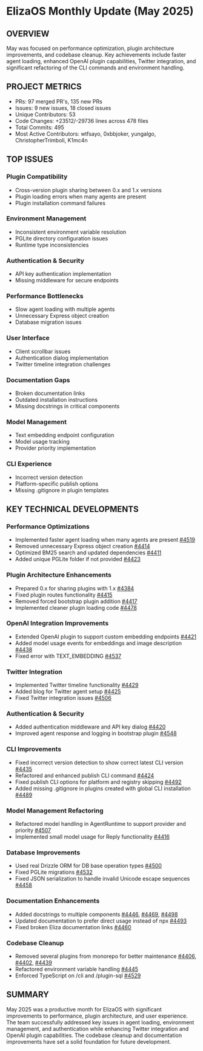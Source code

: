 # ElizaOS Monthly Update (May 2025)

## OVERVIEW
May was focused on performance optimization, plugin architecture improvements, and codebase cleanup. Key achievements include faster agent loading, enhanced OpenAI plugin capabilities, Twitter integration, and significant refactoring of the CLI commands and environment handling.

## PROJECT METRICS
- PRs: 97 merged PR's, 135 new PRs
- Issues: 9 new issues, 18 closed issues
- Unique Contributors: 53
- Code Changes: +23512/-29736 lines across 478 files
- Total Commits: 495
- Most Active Contributors: wtfsayo, 0xbbjoker, yungalgo, ChristopherTrimboli, K1mc4n

## TOP ISSUES

### Plugin Compatibility
- Cross-version plugin sharing between 0.x and 1.x versions
- Plugin loading errors when many agents are present
- Plugin installation command failures

### Environment Management
- Inconsistent environment variable resolution
- PGLite directory configuration issues
- Runtime type inconsistencies

### Authentication & Security
- API key authentication implementation
- Missing middleware for secure endpoints

### Performance Bottlenecks
- Slow agent loading with multiple agents
- Unnecessary Express object creation
- Database migration issues

### User Interface
- Client scrollbar issues
- Authentication dialog implementation
- Twitter timeline integration challenges

### Documentation Gaps
- Broken documentation links
- Outdated installation instructions
- Missing docstrings in critical components

### Model Management
- Text embedding endpoint configuration
- Model usage tracking
- Provider priority implementation

### CLI Experience
- Incorrect version detection
- Platform-specific publish options
- Missing .gitignore in plugin templates

## KEY TECHNICAL DEVELOPMENTS

### Performance Optimizations
- Implemented faster agent loading when many agents are present [#4519](https://github.com/elizaos/eliza/pull/4519)
- Removed unnecessary Express object creation [#4414](https://github.com/elizaos/eliza/pull/4414)
- Optimized BM25 search and updated dependencies [#4411](https://github.com/elizaos/eliza/pull/4411)
- Added unique PGLite folder if not provided [#4423](https://github.com/elizaos/eliza/pull/4423)

### Plugin Architecture Enhancements
- Prepared 0.x for sharing plugins with 1.x [#4384](https://github.com/elizaos/eliza/pull/4384)
- Fixed plugin routes functionality [#4415](https://github.com/elizaos/eliza/pull/4415)
- Removed forced bootstrap plugin addition [#4417](https://github.com/elizaos/eliza/pull/4417)
- Implemented cleaner plugin loading code [#4478](https://github.com/elizaos/eliza/pull/4478)

### OpenAI Integration Improvements
- Extended OpenAI plugin to support custom embedding endpoints [#4421](https://github.com/elizaos/eliza/pull/4421)
- Added model usage events for embeddings and image description [#4438](https://github.com/elizaos/eliza/pull/4438)
- Fixed error with TEXT_EMBEDDING [#4537](https://github.com/elizaos/eliza/pull/4537)

### Twitter Integration
- Implemented Twitter timeline functionality [#4429](https://github.com/elizaos/eliza/pull/4429)
- Added blog for Twitter agent setup [#4425](https://github.com/elizaos/eliza/pull/4425)
- Fixed Twitter integration issues [#4506](https://github.com/elizaos/eliza/pull/4506)

### Authentication & Security
- Added authentication middleware and API key dialog [#4420](https://github.com/elizaos/eliza/pull/4420)
- Improved agent response and logging in bootstrap plugin [#4548](https://github.com/elizaos/eliza/pull/4548)

### CLI Improvements
- Fixed incorrect version detection to show correct latest CLI version [#4435](https://github.com/elizaos/eliza/pull/4435)
- Refactored and enhanced publish CLI command [#4424](https://github.com/elizaos/eliza/pull/4424)
- Fixed publish CLI options for platform and registry skipping [#4492](https://github.com/elizaos/eliza/pull/4492)
- Added missing .gitignore in plugins created with global CLI installation [#4489](https://github.com/elizaos/eliza/pull/4489)

### Model Management Refactoring
- Refactored model handling in AgentRuntime to support provider and priority [#4507](https://github.com/elizaos/eliza/pull/4507)
- Implemented small model usage for Reply functionality [#4416](https://github.com/elizaos/eliza/pull/4416)

### Database Improvements
- Used real Drizzle ORM for DB base operation types [#4500](https://github.com/elizaos/eliza/pull/4500)
- Fixed PGLite migrations [#4532](https://github.com/elizaos/eliza/pull/4532)
- Fixed JSON serialization to handle invalid Unicode escape sequences [#4458](https://github.com/elizaos/eliza/pull/4458)

### Documentation Enhancements
- Added docstrings to multiple components [#4446](https://github.com/elizaos/eliza/pull/4446), [#4469](https://github.com/elizaos/eliza/pull/4469), [#4498](https://github.com/elizaos/eliza/pull/4498)
- Updated documentation to prefer direct usage instead of npx [#4493](https://github.com/elizaos/eliza/pull/4493)
- Fixed broken Eliza documentation links [#4460](https://github.com/elizaos/eliza/pull/4460)

### Codebase Cleanup
- Removed several plugins from monorepo for better maintenance [#4406](https://github.com/elizaos/eliza/pull/4406), [#4402](https://github.com/elizaos/eliza/pull/4402), [#4439](https://github.com/elizaos/eliza/pull/4439)
- Refactored environment variable handling [#4445](https://github.com/elizaos/eliza/pull/4445)
- Enforced TypeScript on /cli and /plugin-sql [#4529](https://github.com/elizaos/eliza/pull/4529)

## SUMMARY
May 2025 was a productive month for ElizaOS with significant improvements to performance, plugin architecture, and user experience. The team successfully addressed key issues in agent loading, environment management, and authentication while enhancing Twitter integration and OpenAI plugin capabilities. The codebase cleanup and documentation improvements have set a solid foundation for future development.